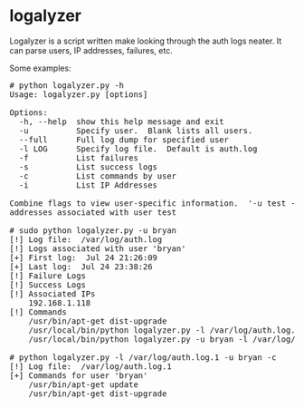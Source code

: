 logalyzer
=========

Logalyzer is a script written make looking through the auth logs neater.  It can parse users, IP addresses, failures, etc.

Some examples:

<pre>
# python logalyzer.py -h
Usage: logalyzer.py [options]

Options:
  -h, --help  show this help message and exit
  -u          Specify user.  Blank lists all users.
  --full      Full log dump for specified user
  -l LOG      Specify log file.  Default is auth.log
  -f          List failures
  -s          List success logs
  -c          List commands by user
  -i          List IP Addresses

Combine flags to view user-specific information.  '-u test -i' lists IP
addresses associated with user test

# sudo python logalyzer.py -u bryan
[!] Log file:  /var/log/auth.log
[!] Logs associated with user 'bryan'
[+] First log:  Jul 24 21:26:09
[+] Last log:  Jul 24 23:38:26
[!] Failure Logs
[!] Success Logs
[!] Associated IPs
    192.168.1.118
[!] Commands
	/usr/bin/apt-get dist-upgrade
	/usr/local/bin/python logalyzer.py -l /var/log/auth.log.1 -u bryan
	/usr/local/bin/python logalyzer.py -u bryan -l /var/log/auth.log.1 -s

# python logalyzer.py -l /var/log/auth.log.1 -u bryan -c
[!] Log file:  /var/log/auth.log.1
[+] Commands for user 'bryan'
	/usr/bin/apt-get update
	/usr/bin/apt-get dist-upgrade
</pre>

